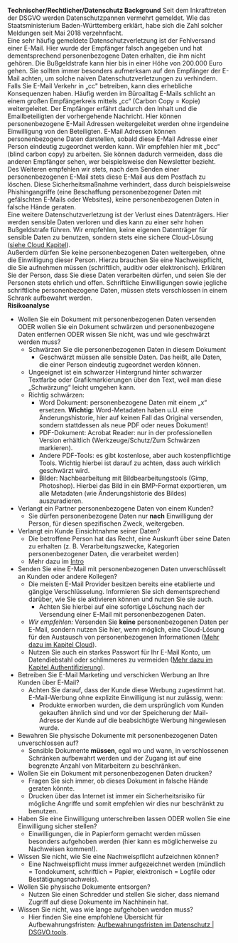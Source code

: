 **Technischer/Rechtlicher/Datenschutz Background**
Seit dem Inkrafttreten der DSGVO werden Datenschutzpannen vermehrt gemeldet. Wie das Staatsministerium Baden-Württemberg erklärt, habe sich die Zahl solcher Meldungen seit Mai 2018 verzehnfacht.<br/>
Eine sehr häufig gemeldete Datenschutzverletzung ist der Fehlversand einer E-Mail. Hier wurde der Empfänger falsch angegeben und hat dementsprechend personenbezogene Daten erhalten, die ihm nicht gehören. Die Bußgeldstrafe kann hier bis in einer Höhe von 200.000 Euro gehen. Sie sollten immer besonders aufmerksam auf den Empfänger der E-Mail achten, um solche naiven Datenschutzverletzungen zu verhindern.<br/>
Falls Sie E-Mail Verkehr in „cc" betreiben, kann dies erhebliche Konsequenzen haben. Häufig werden im Büroalltag E-Mails schlicht an einem großen Empfängerkreis mittels „cc“ (Carbon Copy = Kopie) weitergeleitet. Der Empfänger erfährt dadurch den Inhalt und die Emailbeteiligten der vorhergehende Nachricht. Hier können personenbezogene E-Mail Adressen weitergeleitet werden ohne irgendeine Einwilligung von den Beteiligten. E-Mail Adressen können personenbezogene Daten darstellen, sobald diese E-Mail Adresse einer Person eindeutig zugeordnet werden kann. Wir empfehlen hier mit „bcc“ (blind carbon copy) zu arbeiten. Sie können dadurch vermeiden, dass die anderen Empfänger sehen, wer beispielsweise den Newsletter bezieht.<br/>
Des Weiteren empfehlen wir stets, nach dem Senden einer personenbezogenen E-Mail stets diese E-Mail aus dem Postfach zu löschen. Diese Sicherheitsmaßnahme verhindert, dass durch beispielsweise Phishingangriffe (eine Beschaffung personenbezogener Daten mit gefälschten E-Mails oder Websites), keine personenbezogenen Daten in falsche Hände geraten.<br/>
Eine weitere Datenschutzverletzung ist der Verlust eines Datenträgers. Hier werden sensible Daten verloren und dies kann zu einer sehr hohen Bußgeldstrafe führen. Wir empfehlen, keine eigenen Datenträger für sensible Daten zu benutzen, sondern stets eine sichere Cloud-Lösung ([siehe Cloud Kapitel](https://github.com/FlorianWoelki/mp_it_sicherheit/blob/master/cloud_chapter.md)).<br/>
Außerdem dürfen Sie keine personenbezogenen Daten weitergeben, ohne die Einwilligung dieser Person. Hierzu brauchen Sie eine Nachweispflicht, die Sie aufnehmen müssen (schriftlich, auditiv oder elektronisch). Erklären Sie der Person, dass Sie diese Daten verarbeiten dürfen, und seien Sie der Personen stets ehrlich und offen. Schriftliche Einwilligungen sowie jegliche schriftliche personenbezogene Daten, müssen stets verschlossen in einem Schrank aufbewahrt werden. <br/>
**Risikoanalyse**
* Wollen Sie ein Dokument mit personenbezogenen Daten versenden ODER
wollen Sie ein Dokument schwärzen und personenbezogene Daten entfernen ODER
wissen Sie nicht, was und wie geschwärzt werden muss?
	* Schwärzen Sie die personenbezogenen Daten in diesem Dokument
		* Geschwärzt müssen alle sensible Daten. Das heißt, alle Daten, die einer Person eindeutig zugeordnet werden können.
	* Ungeeignet ist ein schwarzer Hintergrund hinter schwarzer Textfarbe oder Grafikmarkierungen über den Text, weil man diese „Schwärzung“ leicht umgehen kann.
	* Richtig schwärzen:
		* Word Dokument: personenbezogene Daten mit einem „x“ ersetzen.
		**Wichtig:** Word-Metadaten haben u.U. eine Änderungshistorie, hier auf keinen Fall das Original versenden, sondern stattdessen als neue PDF oder neues Dokument!
		* PDF-Dokument: Acrobat Reader: nur in der professionellen Version erhältlich (Werkzeuge/Schutz/Zum Schwärzen markieren).
		* Andere PDF-Tools: es gibt kostenlose, aber auch kostenpflichtige Tools. Wichtig hierbei ist darauf zu achten, dass auch wirklich geschwärzt wird.
		* Bilder: Nachbearbeitung mit Bildbearbeitungstools (Gimp, Photoshop). Hierbei das Bild in ein BMP-Format exportieren, um alle Metadaten (wie Änderungshistorie des Bildes) auszuradieren.
* Verlangt ein Partner personenbezogene Daten von einem Kunden?
	* Sie dürfen personenbezogene Daten nur **nach** Einwilligung der Person, für diesen spezifischen Zweck, weitergeben.
* Verlangt ein Kunde Einsichtnahme seiner Daten?
	* Die betroffene Person hat das Recht, eine Auskunft über seine Daten zu erhalten (z. B. Verarbeitungszwecke, Kategorien personenbezogener Daten, die verarbeitet werden)
	* Mehr dazu im [Intro](https://github.com/FlorianWoelki/mp_it_sicherheit/blob/master/intro.md)
* Senden Sie eine E-Mail mit personenbezogenen Daten unverschlüsselt an Kunden oder andere Kollegen?
	* Die meisten E-Mail Provider besitzen bereits eine etablierte und gängige Verschlüsselung. Informieren Sie sich dementsprechend darüber, wie Sie sie aktivieren können und nutzen Sie sie auch.
		* Achten Sie hierbei auf eine sofortige Löschung nach der Versendung einer E-Mail mit personenbezogenen Daten.
	* *Wir empfehlen:* Versenden Sie **keine** personenbezogenen Daten per E-Mail, sondern nutzen Sie hier, wenn möglich, eine Cloud-Lösung für den Austausch von personenbezogenen Informationen ([Mehr dazu im Kapitel Cloud](https://github.com/FlorianWoelki/mp_it_sicherheit/blob/master/cloud_chapter.md)).
	* Nutzen Sie auch ein starkes Passwort für Ihr E-Mail Konto, um Datendiebstahl oder schlimmeres zu vermeiden ([Mehr dazu im Kapitel Authentifizierung](https://github.com/FlorianWoelki/mp_it_sicherheit/blob/master/authentication_chapter.md)).
* Betreiben Sie E-Mail Marketing und verschicken Werbung an Ihre Kunden über E-Mail?
	* Achten Sie darauf, dass der Kunde diese Werbung zugestimmt hat. E-Mail-Werbung ohne explizite Einwilligung ist nur zulässig, wenn:
		* Produkte erworben wurden, die dem ursprünglich vom Kunden gekauften ähnlich sind und vor der Speicherung der Mail-Adresse der Kunde auf die beabsichtigte Werbung hingewiesen wurde.
* Bewahren Sie physische Dokumente mit personenbezogenen Daten unverschlossen auf?
	* Sensible Dokumente **müssen**, egal wo und wann, in verschlossenen Schränken aufbewahrt werden und der Zugang ist auf eine begrenzte Anzahl von Mitarbeitern zu beschränken.
* Wollen Sie ein Dokument mit personenbezogenen Daten drucken?
	* Fragen Sie sich immer, ob dieses Dokument in falsche Hände geraten könnte.
	* Drucken über das Internet ist immer ein Sicherheitsrisiko für mögliche Angriffe und somit empfehlen wir dies nur beschränkt zu benutzen.
* Haben Sie eine Einwilligung unterschreiben lassen ODER
wollen Sie eine Einwilligung sicher stellen?
	* Einwilligungen, die in Papierform gemacht werden müssen besonders aufgehoben werden (hier kann es möglicherweise zu Nachweisen kommen!).
* Wissen Sie nicht, wie Sie eine Nachweispflicht aufzeichnen können?
	* Eine Nachweispflicht muss immer aufgezeichnet werden (mündlich = Tondokument, schriftlich = Papier, elektronisch = Logfile oder Bestätigungsnachweis).
* Wollen Sie physische Dokumente entsorgen?
	* Nutzen Sie einen Schredder und stellen Sie sicher, dass niemand Zugriff auf diese Dokumente im Nachhinein hat.
* Wissen Sie nicht, was wie lange aufgehoben werden muss?
	* Hier finden Sie eine empfohlene Übersicht für Aufbewahrungsfristen: [Aufbewahrungsfristen im Datenschutz | DSGVO.tools](https://www.dsgvo.tools/aufbewahrungsfristen/).
